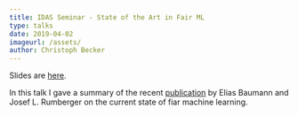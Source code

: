 ```yaml
---
title: IDAS Seminar - State of the Art in Fair ML
type: talks
date: 2019-04-02
imageurl: /assets/
author: Christoph Becker
---
```


Slides are [here](https://slides.com/christovis/the-scalar-tensor-theory-of-gravitation-5).

In this talk I gave a summary of the recent [publication](https://arxiv.org/abs/1811.09539v1) by Elias Baumann and Josef L. Rumberger on the current state of fiar machine learning.
